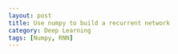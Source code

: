 ```yaml
---
layout: post
title: Use numpy to build a recurrent network
category: Deep Learning
tags: [Numpy, RNN]
---
```

